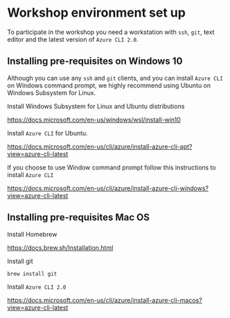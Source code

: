 

# Workshop environment set up

To participate in the workshop you need a workstation with  `ssh`, `git`, text editor and the latest version of `Azure CLI 2.0`.

## Installing pre-requisites on Windows 10

Although you can use any `ssh` and `git` clients, and you can install `Azure CLI` on Windows command prompt, we highly recommend using  Ubuntu on Windows Subsystem for Linux.

Install Windows Subsystem for Linux and Ubuntu distributions

https://docs.microsoft.com/en-us/windows/wsl/install-win10

Install `Azure CLI` for Ubuntu.

https://docs.microsoft.com/en-us/cli/azure/install-azure-cli-apt?view=azure-cli-latest

If you choose to use Window command prompt follow this instructions to install `Azure CLI`

https://docs.microsoft.com/en-us/cli/azure/install-azure-cli-windows?view=azure-cli-latest



## Installing pre-requisites Mac OS

Install Homebrew

https://docs.brew.sh/Installation.html

Install git
```
brew install git
```


Install `Azure CLI 2.0`

https://docs.microsoft.com/en-us/cli/azure/install-azure-cli-macos?view=azure-cli-latest

